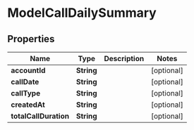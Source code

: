 

# ModelCallDailySummary

## Properties

Name | Type | Description | Notes
------------ | ------------- | ------------- | -------------
**accountId** | **String** |  |  [optional]
**callDate** | **String** |  |  [optional]
**callType** | **String** |  |  [optional]
**createdAt** | **String** |  |  [optional]
**totalCallDuration** | **String** |  |  [optional]




